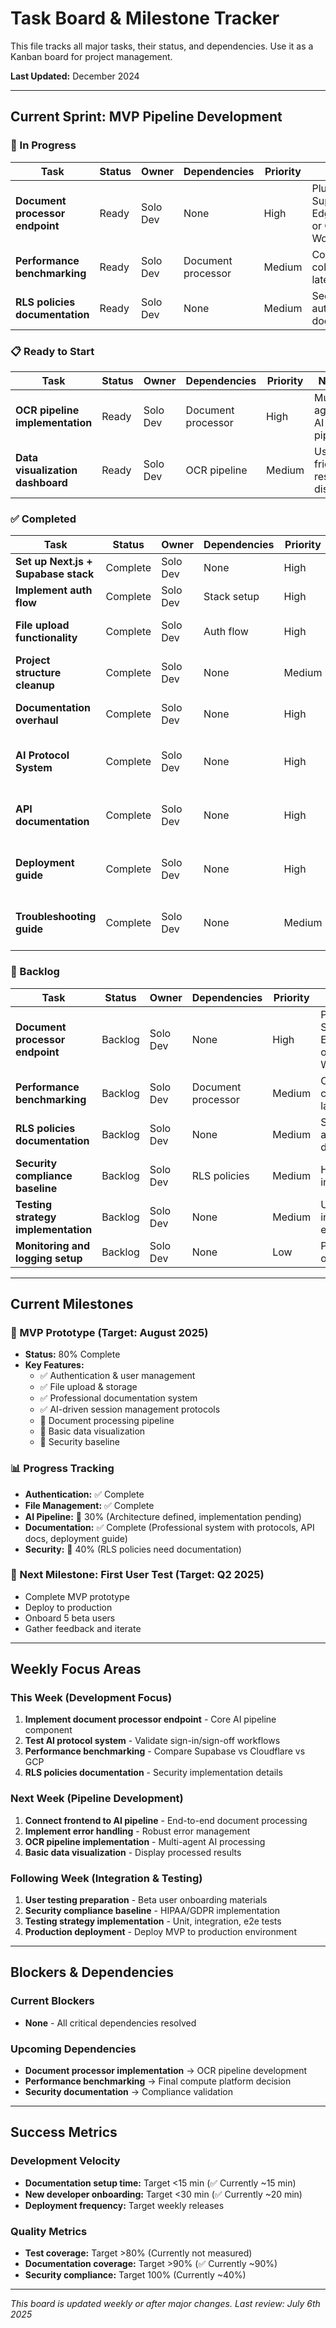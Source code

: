 # Task Board & Milestone Tracker

This file tracks all major tasks, their status, and dependencies. Use it as a Kanban board for project management.

**Last Updated:** December 2024

---

## Current Sprint: MVP Pipeline Development

### 🚀 In Progress

| Task | Status | Owner | Dependencies | Priority | Notes |
|------|--------|-------|--------------|----------|-------|
| **Document processor endpoint** | Ready | Solo Dev | None | High | Pluggable Supabase Edge Function or Cloudflare Worker |
| **Performance benchmarking** | Ready | Solo Dev | Document processor | Medium | Compare cold-start, latency, cost |
| **RLS policies documentation** | Ready | Solo Dev | None | Medium | Security and auth documentation |

### 📋 Ready to Start

| Task | Status | Owner | Dependencies | Priority | Notes |
|------|--------|-------|--------------|----------|-------|
| **OCR pipeline implementation** | Ready | Solo Dev | Document processor | High | Multi-agent AI pipeline |
| **Data visualization dashboard** | Ready | Solo Dev | OCR pipeline | Medium | User-friendly results display |

### ✅ Completed

| Task | Status | Owner | Dependencies | Priority | Notes |
|------|--------|-------|--------------|----------|-------|
| **Set up Next.js + Supabase stack** | Complete | Solo Dev | None | High | ✅ Done July 2025 |
| **Implement auth flow** | Complete | Solo Dev | Stack setup | High | ✅ Magic link authentication |
| **File upload functionality** | Complete | Solo Dev | Auth flow | High | ✅ Supabase Storage integration |
| **Project structure cleanup** | Complete | Solo Dev | None | Medium | ✅ Organized directories, fixed imports |
| **Documentation overhaul** | Complete | Solo Dev | None | High | ✅ Professional documentation system created |
| **AI Protocol System** | Complete | Solo Dev | None | High | ✅ Sign-in/sign-off protocols ready for use |
| **API documentation** | Complete | Solo Dev | None | High | ✅ Comprehensive API reference created |
| **Deployment guide** | Complete | Solo Dev | None | High | ✅ Production deployment procedures documented |
| **Troubleshooting guide** | Complete | Solo Dev | None | Medium | ✅ Common issues and solutions documented |

### 🔄 Backlog

| Task | Status | Owner | Dependencies | Priority | Notes |
|------|--------|-------|--------------|----------|-------|
| **Document processor endpoint** | Backlog | Solo Dev | None | High | Pluggable Supabase Edge Function or Cloudflare Worker |
| **Performance benchmarking** | Backlog | Solo Dev | Document processor | Medium | Compare cold-start, latency, cost |
| **RLS policies documentation** | Backlog | Solo Dev | None | Medium | Security and auth documentation |
| **Security compliance baseline** | Backlog | Solo Dev | RLS policies | Medium | HIPAA/GDPR implementation |
| **Testing strategy implementation** | Backlog | Solo Dev | None | Medium | Unit, integration, e2e tests |
| **Monitoring and logging setup** | Backlog | Solo Dev | None | Low | Production observability |

---

## Current Milestones

### 🎯 MVP Prototype (Target: August 2025)
- **Status:** 80% Complete
- **Key Features:** 
  - ✅ Authentication & user management
  - ✅ File upload & storage
  - ✅ Professional documentation system
  - ✅ AI-driven session management protocols
  - 🚧 Document processing pipeline
  - 🚧 Basic data visualization
  - 🚧 Security baseline

### 📊 Progress Tracking
- **Authentication:** ✅ Complete
- **File Management:** ✅ Complete  
- **AI Pipeline:** 🚧 30% (Architecture defined, implementation pending)
- **Documentation:** ✅ Complete (Professional system with protocols, API docs, deployment guide)
- **Security:** 🚧 40% (RLS policies need documentation)

### 🎯 Next Milestone: First User Test (Target: Q2 2025)
- Complete MVP prototype
- Deploy to production
- Onboard 5 beta users
- Gather feedback and iterate

---

## Weekly Focus Areas

### This Week (Development Focus)
1. **Implement document processor endpoint** - Core AI pipeline component
2. **Test AI protocol system** - Validate sign-in/sign-off workflows
3. **Performance benchmarking** - Compare Supabase vs Cloudflare vs GCP
4. **RLS policies documentation** - Security implementation details

### Next Week (Pipeline Development)
1. **Connect frontend to AI pipeline** - End-to-end document processing
2. **Implement error handling** - Robust error management
3. **OCR pipeline implementation** - Multi-agent AI processing
4. **Basic data visualization** - Display processed results

### Following Week (Integration & Testing)
1. **User testing preparation** - Beta user onboarding materials
2. **Security compliance baseline** - HIPAA/GDPR implementation
3. **Testing strategy implementation** - Unit, integration, e2e tests
4. **Production deployment** - Deploy MVP to production environment

---

## Blockers & Dependencies

### Current Blockers
- **None** - All critical dependencies resolved

### Upcoming Dependencies
- **Document processor implementation** → OCR pipeline development
- **Performance benchmarking** → Final compute platform decision
- **Security documentation** → Compliance validation

---

## Success Metrics

### Development Velocity
- **Documentation setup time:** Target <15 min (✅ Currently ~15 min)
- **New developer onboarding:** Target <30 min (✅ Currently ~20 min)
- **Deployment frequency:** Target weekly releases

### Quality Metrics
- **Test coverage:** Target >80% (Currently not measured)
- **Documentation coverage:** Target >90% (✅ Currently ~90%)
- **Security compliance:** Target 100% (Currently ~40%)

---

*This board is updated weekly or after major changes. Last review: July 6th 2025*